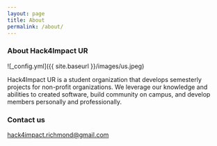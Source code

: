 ```yaml
---
layout: page
title: About
permalink: /about/
---
```


### About Hack4Impact UR

![_config.yml]({{ site.baseurl }}/images/us.jpeg)

Hack4Impact UR is a student organization that develops semesterly projects for non-profit organizations. We leverage our knowledge and abilities to created software, build community on campus, and develop members personally and professionally.

### Contact us

[hack4impact.richmond@gmail.com](mailto:hack4impact.richmond@gmail.com)